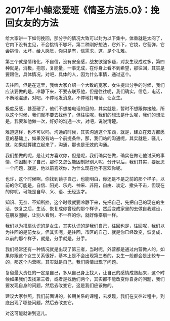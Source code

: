 # 2017年小鲸恋爱班《情圣方法5.0》：挽回女友的方法

给大家讲一下如何挽回，那分手的情况大致可以封为以下集中，体重就是太闷了，它内下没有主见，不会挑情不够坏，第二种刚好想法，它外下，它烧，它营弹，它会挑情，太坏，给人感觉，你只是有，信需求，这，是个扎难。

第三个就是情绪化，不自信，没有安全感，战友欲强多疑，对女生现成过多，第四种就是，消极，抱怨，复能量，一事无成，在你身上看不到希望，那往回，其实是要跟住，具体情况，对吧，具体的人，因为什么事情，通过这个。

去往回，但是在这里，我给大家介绍一个大致的宽家，女生提出分手的时候，我们应该要做的是，冷静下来，不要去联系他，但是往往呢，我们确实，信息，电话，不断地混涨，对吧，不停地发消息，不停地打电话，让女生。

极度反感，甚至硬了，他们不想接电话的目的，其实就是，暂时不想跟你接触，所以这个时候，我们就不要去找他了，但往往呢，我们的想法是什么呢，我们的想法是，我要和他做一次，好好的沟通一次，对吧，说说清楚。

难道这样，也不可以吗，沟通的时候，其实沟通这个东西，就是，建立在双方都愿意的基础上，如果没有站一个前提条件，那，我们站的沟通呢，其实就是，骚儿，就，如果就算建立起来了，沟通，那也是无效的沟通。

我们想做的呢，是让对方喜欢你，但是呢，我们确实在做，确实在做让他讨厌的事情，你困制不了自己，那你又怎么能困制好别人呢，分开以后，我们其实，要反思一个问题，就是，他以前喜欢你，为什么现在他不喜欢你呢。

也许，这个时候啊，你找到镜子自己，也能明白，你还是不是之前的那个样子，以前的你可能是，自信、阳光、乐光、神采、非阳，自由、淡定、撒头不击，但现在的你呢，可能是自卑、义、语、无经达才。

知识、无奈、不知所挫，这个时候就要冷静下来，先把自己，先把自己的现在的生活，恢复之后，生活、恢复成你曾经的那个样子，然后变成家里的去做自我建设，在朋友圈呢，让别人看到，不一样的你，就好像搭扇一样。

我们以为搭扇认识的是女生，其实认识的是我们自己，往回也是，往回呢，我们以为往回的是前女友，但其实呢，是往回，市区的自己，就是你已经改变，恢复成，以前的那个样子，就是，分手就是，分手。

我们经常还有一种情况就是出现了第三者，当时呢，外营都是通过内营做人的，如果你跟这个女生关系很好，基本上是不会出现第三者的，女生一般都会是比较专一的，那这个内营呢，其实就是自己，我们感情出现了问题。

复留最大责任的一定是自己，多从自己身上找人，让自己的感情成熟起来，这个时候如果我们去找第三者，或者是找他们两个，其实都不能改变你自身的问题，我们要发现自身的问题，然后去改变它，这是我们应该做的。

建议大家参照，我们前面讲的，长期关系的课程，去发现，我们在交往过程中，到底出现了哪些问题，然后去改变它。

对这可能就讲到这儿。